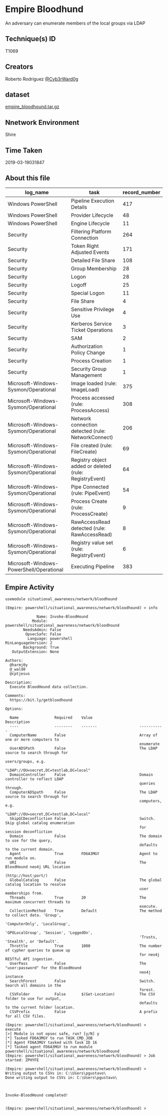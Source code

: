 
# Empire Bloodhund

An adversary can enumerate members of the local groups via LDAP

## Technique(s) ID

T1069

## Creators

Roberto Rodriguez [@Cyb3rWard0g](https://twitter.com/Cyb3rWard0g)

## dataset

[empire_bloodhound.tar.gz](./empire_bloodhound.tar.gz)

## Nnetwork Environment

Shire

## Time Taken

2019-03-19031847

## About this file

| log_name                                 | task                                                   |   record_number |
|------------------------------------------|--------------------------------------------------------|-----------------|
| Windows PowerShell                       | Pipeline Execution Details                             |             417 |
| Windows PowerShell                       | Provider Lifecycle                                     |              48 |
| Windows PowerShell                       | Engine Lifecycle                                       |              11 |
| Security                                 | Filtering Platform Connection                          |             264 |
| Security                                 | Token Right Adjusted Events                            |             171 |
| Security                                 | Detailed File Share                                    |             108 |
| Security                                 | Group Membership                                       |              28 |
| Security                                 | Logon                                                  |              28 |
| Security                                 | Logoff                                                 |              25 |
| Security                                 | Special Logon                                          |              11 |
| Security                                 | File Share                                             |               4 |
| Security                                 | Sensitive Privilege Use                                |               4 |
| Security                                 | Kerberos Service Ticket Operations                     |               3 |
| Security                                 | SAM                                                    |               2 |
| Security                                 | Authorization Policy Change                            |               1 |
| Security                                 | Process Creation                                       |               1 |
| Security                                 | Security Group Management                              |               1 |
| Microsoft-Windows-Sysmon/Operational     | Image loaded (rule: ImageLoad)                         |             375 |
| Microsoft-Windows-Sysmon/Operational     | Process accessed (rule: ProcessAccess)                 |             308 |
| Microsoft-Windows-Sysmon/Operational     | Network connection detected (rule: NetworkConnect)     |             206 |
| Microsoft-Windows-Sysmon/Operational     | File created (rule: FileCreate)                        |              69 |
| Microsoft-Windows-Sysmon/Operational     | Registry object added or deleted (rule: RegistryEvent) |              64 |
| Microsoft-Windows-Sysmon/Operational     | Pipe Connected (rule: PipeEvent)                       |              54 |
| Microsoft-Windows-Sysmon/Operational     | Process Create (rule: ProcessCreate)                   |               9 |
| Microsoft-Windows-Sysmon/Operational     | RawAccessRead detected (rule: RawAccessRead)           |               8 |
| Microsoft-Windows-Sysmon/Operational     | Registry value set (rule: RegistryEvent)               |               6 |
| Microsoft-Windows-PowerShell/Operational | Executing Pipeline                                     |             383 |

## Empire Activity

```
usemodule situational_awareness/network/bloodhound
```

```
(Empire: powershell/situational_awareness/network/bloodhound) > info

              Name: Invoke-BloodHound
            Module: powershell/situational_awareness/network/bloodhound
        NeedsAdmin: False
         OpsecSafe: False
          Language: powershell
MinLanguageVersion: 2
        Background: True
   OutputExtension: None

Authors:
  @harmj0y
  @_wald0
  @cptjesus

Description:
  Execute BloodHound data collection.

Comments:
  https://bit.ly/getbloodhound

Options:

  Name                Required    Value                     Description
  ----                --------    -------                   -----------
  ComputerName        False                                 Array of one or more computers to       
                                                            enumerate                               
  UserADSPath         False                                 The LDAP source to search through for   
                                                            users/groups, e.g.                      
                                                            "LDAP://OU=secret,DC=testlab,DC=local"  
  DomainController    False                                 Domain controller to reflect LDAP       
                                                            queries through.                        
  ComputerADSpath     False                                 The LDAP source to search through for   
                                                            computers, e.g.                         
                                                            "LDAP://OU=secret,DC=testlab,DC=local"  
  SkipGCDeconfliction False                                 Switch. Skip global catalog enumeration 
                                                            for session deconfliction               
  Domain              False                                 The domain to use for the query,        
                                                            defaults to the current domain.         
  Agent               True        FD6A3MGY                  Agent to run module on.                 
  URI                 False                                 The BloodHound neo4j URL location       
                                                            (http://host:port/)                     
  GlobalCatalog       False                                 The global catalog location to resolve  
                                                            user memberships from.                  
  Threads             True        20                        The maximum concurrent threads to       
                                                            execute.                                
  CollectionMethod    True        Default                   The method to collect data. 'Group',    
                                                            'ComputerOnly', 'LocalGroup',           
                                                            'GPOLocalGroup', 'Session', 'LoggedOn', 
                                                            'Trusts, 'Stealth', or 'Default'.       
  Throttle            True        1000                      The number of cypher queries to queue up
                                                            for neo4j RESTful API ingestion.        
  UserPass            False                                 The "user:password" for the BloodHound  
                                                            neo4j instance                          
  SearchForest        False                                 Switch. Search all domains in the       
                                                            forest.                                 
  CSVFolder           False       $(Get-Location)           The CSV folder to use for output,       
                                                            defaults to the current folder location.
  CSVPrefix           False                                 A prefix for all CSV files.             

(Empire: powershell/situational_awareness/network/bloodhound) > execute
[>] Module is not opsec safe, run? [y/N] y
[*] Tasked FD6A3MGY to run TASK_CMD_JOB
[*] Agent FD6A3MGY tasked with task ID 16
[*] Tasked agent FD6A3MGY to run module powershell/situational_awareness/network/bloodhound
(Empire: powershell/situational_awareness/network/bloodhound) > Job started: ZPHYFE

(Empire: powershell/situational_awareness/network/bloodhound) > Writing output to CSVs in: C:\Users\pgustavo\
Done writing output to CSVs in: C:\Users\pgustavo\



Invoke-BloodHound completed!


(Empire: powershell/situational_awareness/network/bloodhound) > 
```